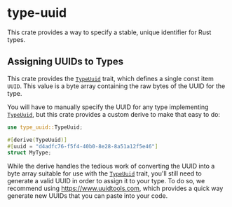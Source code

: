# type-uuid

This crate provides a way to specify a stable, unique identifier for Rust types.

## Assigning UUIDs to Types

This crate provides the [`TypeUuid`] trait, which defines a single const item
`UUID`. This value is a byte array containing the raw bytes of the UUID for the
type.

You will have to manually specify the UUID for any type implementing
[`TypeUuid`], but this crate provides a custom derive to make that easy to do:

```rust
use type_uuid::TypeUuid;

#[derive(TypeUuid)]
#[uuid = "d4adfc76-f5f4-40b0-8e28-8a51a12f5e46"]
struct MyType;
```

While the derive handles the tedious work of converting the UUID into a byte
array suitable for use with the [`TypeUuid`] trait, you'll still need to
generate a valid UUID in order to assign it to your type. To do so, we
recommend using https://www.uuidtools.com, which provides a quick way
generate new UUIDs that you can paste into your code.

[`TypeUuid`]: ./trait.TypeUuid.html
